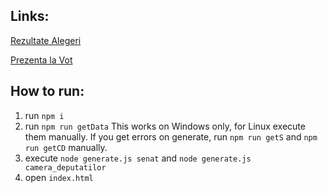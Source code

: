 ## Links:

[Rezultate Alegeri](https://far-se.github.io/rezultate-parlamentare-2020/prezenta.html)

[Prezenta la Vot](https://far-se.github.io/rezultate-parlamentare-2020/prezenta.html)
## How to run:
1. run `npm i`
2. run `npm run getData` 
    This works on Windows only, for Linux execute them manually.
    If you get errors on generate, run `npm run getS` and `npm run getCD` manually.
3. execute `node generate.js senat` and `node generate.js camera_deputatilor`
4. open `index.html`
